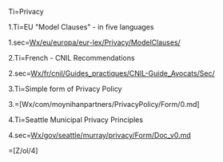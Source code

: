 Ti=Privacy

1.Ti=EU "Model Clauses" - in five languages

1.sec=<a href="index.php?action=list&file=Wx/eu/europa/eur-lex/Privacy/ModelClauses/">Wx/eu/europa/eur-lex/Privacy/ModelClauses/</a>

2.Ti=French - CNIL Recommendations

2.sec=<a href="index.php?action=list&file=Wx/fr/cnil/Guides_practiques/CNIL-Guide_Avocats/Sec/">Wx/fr/cnil/Guides_practiques/CNIL-Guide_Avocats/Sec/</a>

3.Ti=Simple form of Privacy Policy

3.=[Wx/com/moynihanpartners/PrivacyPolicy/Form/0.md]

4.Ti=Seattle Municipal Privacy Principles

4.sec=<a href="index.php?action=source&file=Wx/gov/seattle/murray/privacy/Form/Doc_v0.md">Wx/gov/seattle/murray/privacy/Form/Doc_v0.md</a>

=[Z/ol/4]
